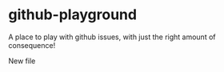 # github-playground
 A place to play with github issues, with just the right amount of consequence! 

New file
